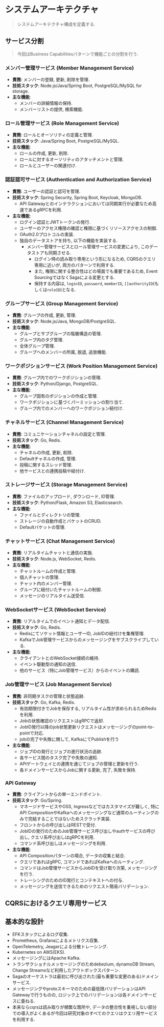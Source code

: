 # システムアーキテクチャ

> システムアーキテクチャ構成を定義する.

## サービス分割

> 今回はBusiness Capabilitiesパターンで機能ごとの分割を行う.

### メンバー管理サービス (Member Management Service)
- **責務**: メンバーの登録, 更新, 削除を管理.
- **技術スタック**: Node.js/Java/Spring Boot, PostgreSQL/MySQL for storage.
- **主な機能**:
  - メンバーの詳細情報の保持.
  - メンバーリストの提供, 検索機能.

### ロール管理サービス (Role Management Service)
- **責務**: ロールとオーソリティの定義と管理.
- **技術スタック**: Java/Spring Boot, PostgreSQL/MySQL.
- **主な機能**:
  - ロールの作成, 更新, 削除.
  - ロールに対するオーソリティのアタッチメントと管理.
  - ロールとユーザーの関連付け.

### 認証認可サービス (Authentication and Authorization Service)
- **責務**: ユーザーの認証と認可を管理.
- **技術スタック**: Spring Security, Spring Boot, Keycloak, MongoDB.
  - API Gatewayとのインテラクションにおいては同期実行が必要なため高速であるgRPCを利用.
- **主な機能**:
  - ログイン認証とJWTトークンの発行.
  - ユーザーのアクセス権限の確認と権限に基づくリソースアクセスの制御.
  - OAuth2.0プロトコルの実装.
  - 独自のデータストアを持ち, 以下の機能を実装する.
    - メンバー管理サービスとロール管理サービスの変更により, このデータストアも同期させる.
      - ログイン時の読み取り専用という形になるため, CQRSのクエリ専用に近いが, 両方のパターンで利用する.
      - また, 権限に関する整合性はどの場面でも重要であるため, Event SourcingではなくSagaによる変更とする.
      - 保持する内容は, `loginID`, `password`, `memberID`, `[]authorityID`(もしくは`roleID`)となる.

### グループサービス (Group Management Service)
- **責務**: グループの作成, 更新, 管理.
- **技術スタック**: Node.js/Java, MongoDB/PostgreSQL.
- **主な機能**:
  - グループとサブグループの階層構造の管理.
  - グループ内のタグ管理.
  - 全体グループ管理.
  - グループへのメンバーの所属, 脱退, 追放機能.

### ワークポジションサービス (Work Position Management Service)
- **責務**: グループ内でのワークポジションの管理.
- **技術スタック**: Python/Django, PostgreSQL.
- **主な機能**:
  - グループ固有のポジションの作成と管理.
  - ワークポジションに基づくパーミッションの割り当て.
  - グループ内でのメンバーへのワークポジション紐付け.

### チャネルサービス (Channel Management Service)
- **責務**: コミュニケーションチャネルの設定と管理.
- **技術スタック**: Go, Redis.
- **主な機能**:
  - チャネルの作成, 更新, 削除.
  - Defaultチャネルの作成, 管理.
  - 投稿に関するスレッド管理.
  - 他サービスとの連携投稿や紐付け.

### ストレージサービス (Storage Management Service)
- **責務**: ファイルのアップロード, ダウンロード, ID管理.
- **技術スタック**: Python/Flask, Amazon S3, Elasticsearch.
- **主な機能**:
  - ファイルとディレクトリの管理.
  - ストレージの自動作成とバケットのCRUD.
  - Defaultバケットの管理.

### チャットサービス (Chat Management Service)
- **責務**: リアルタイムチャットと通信の実施.
- **技術スタック**: Node.js, WebSocket, Redis.
- **主な機能**:
  - チャットルームの作成と管理.
  - 個人チャットの管理.
  - チャット内のメンバー管理.
  - グループに紐付いたチャットルームの制御.
  - メッセージのリアルタイム送受信.

### WebSocketサービス (WebSocket Service)
- **責務**: リアルタイムでのイベント通知とデータ配信.
- **技術スタック**: Go, Redis.
  - Redisにてソケット情報とユーザーID, JobIDの紐付けを集権管理.
  - KafkaでJob管理サービスからのメッセージングをサブスクライブしている.
- **主な機能**:
  - クライアントとのWebSocket接続の維持.
  - イベント駆動型の通知の送信.
  - 他のサービス（特にJob管理サービス）からのイベントの購読.

### Job管理サービス (Job Management Service)
- **責務**: 非同期タスクの管理と状態追跡.
- **技術スタック**: Go, Kafka, Redis.
  - 有効期限付きでJobを保存する, リアルタイム性が求められるためRedisを利用.
  - Jobの状態確認のリクエストはgRPCで返却.
  - JobID発行以降のjob状態更新リクエストはメッセージングのpoint-to-pointで対応.
  - jobの完了や失敗に関して, KafkaにてPublishを行う
- **主な機能**:
  - ジョブIDの発行とジョブの進行状況の追跡.
  - 各サービス間のタスク完了や失敗の通知.
  - APIゲートウェイとの連携を通じてジョブの管理と更新を行う.
  - 各ドメインサービスからJobに関する更新, 完了, 失敗を保持.

### API Gateway
- **責務**: クライアントからの単一エンドポイント.
- **技術スタック**: Go/Spring.
  - マネージドサービスやOSS, Ingressなどではカスタマイズが難しく, 特にAPI CompositionやKafkaへのメッセージングなど通常のルーティングのみで完結することではないためスクラッチ実装.
  - フロントからの呼び出しはRESTで受付.
  - JobIDの発行のためのJob管理サービス呼び出しやauthサービスの呼び出し, クエリ系呼び出しはgRPCを利用.
  - コマンド系呼び出しはメッセージングを利用.
- **主な機能**:
  - API Compositionパターンの場合, データの収集と結合.
  - クエリであればgRPC, コマンドであればKafkaへのルーティング.
  - コマンドはJob管理サービスからJobIDを受け取り次第, メッセージングを行う.
  - トレーシングのためのID発行とコンテキストへの付与.
  - メッセージングを送信できるためのリクエスト簡易バリデーション.

## CQRSにおけるクエリ専用サービス

## 基本的な設計

- EFKスタックによるログ収集.
- Prometheus, Grafanaによるメトリクス収集.
- OpenTelemetry, Jeagerによる分散トレーシング.
- Kubernetes on AWS(EKS).
- メッセージングにはApache Kafka.
- トランザクショナルメッセージングのためdebezium, dynamoDB Stream, Change Streamsなど利用したアウトボックスパターン.
- Sagaのオーケストラは最初に呼び出された(最も重要な変更のある)ドメインサービス.
- メッセージングやprotoスキーマのための最低限バリデーションはAPI Gatewayで行うものの, ロジック上でのバリデーションは各ドメインサービスに委ねる.
- 本来ならcqrsは読み取りが頻繁な箇所や, データの整合性を重視しない部分での導入がよくあるが今回は研究対象のすべてのクエリはクエリ用サービスを利用する.
